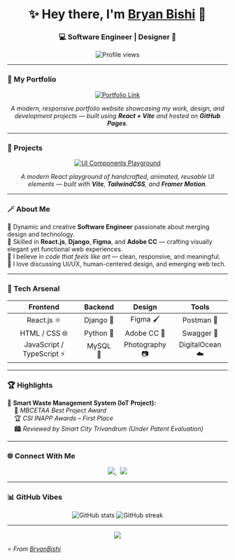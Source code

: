 <!-- 🌟 Bryan Bishi | Aesthetic GitHub Profile README -->

<h1 align="center">✨ Hey there, I'm <a href="https://github.com/BryanBishi">Bryan Bishi</a> 👋</h1>
<h3 align="center">💻 Software Engineer | Designer 🎨</h3>

<p align="center">
  <img src="https://komarev.com/ghpvc/?username=BryanBishi&label=Profile%20Views&color=ff69b4&style=flat-square" alt="Profile views" />
</p>

---

### 🚀 My Portfolio

<p align="center">
  <a href="https://bryanbishi.github.io/ProtfolioWebsite/" target="_blank">
    <img src="https://img.shields.io/badge/-🌐%20Visit%20My%20Portfolio-%23ff69b4?style=for-the-badge" alt="Portfolio Link"/>
  </a>
</p>

<p align="center">
  <i>A modern, responsive portfolio website showcasing my work, design, and development projects — built using <b>React + Vite</b> and hosted on <b>GitHub Pages</b>.</i>
</p>

---

### 🧩 Projects

<p align="center">
  <a href="https://bryanbishi.github.io/UiComponentsPlayground/](https://ui-components-playground-gray.vercel.app" target="_blank">
    <img src="https://img.shields.io/badge/-🎨%20UI%20Components%20Playground-%23ff69b4?style=for-the-badge" alt="UI Components Playground">
  </a>
</p>

<p align="center">
  <i>A modern React playground of handcrafted, animated, reusable UI elements — built with <b>Vite</b>, <b>TailwindCSS</b>, and <b>Framer Motion</b>.</i>
</p>

---

### 🪄 About Me
🌸 Dynamic and creative **Software Engineer** passionate about merging design and technology.  
🧠 Skilled in **React.js**, **Django**, **Figma**, and **Adobe CC** — crafting visually elegant yet functional web experiences.  
🎨 I believe in *code that feels like art* — clean, responsive, and meaningful.  
💬 I love discussing UI/UX, human-centered design, and emerging web tech.

---

### 🧰 Tech Arsenal

<div align="center">

| **Frontend** | **Backend** | **Design** | **Tools** |
|:-------------:|:------------:|:------------:|:-----------:|
| React.js ⚛️ | Django 🐍 | Figma 🖌️ | Postman 💌 |
| HTML / CSS 🌐 | Python 🧠 | Adobe CC 🎨 | Swagger 📘 |
| JavaScript / TypeScript ⚡ | MySQL 💾 | Photography 📷 | DigitalOcean ☁️ |

</div>

---

### 🏆 Highlights

🧠 **Smart Waste Management System (IoT Project):**  
  &nbsp;&nbsp;&nbsp;&nbsp;🥇 *MBCETAA Best Project Award*  
  &nbsp;&nbsp;&nbsp;&nbsp;🏆 *CSI INAPP Awards – First Place*  
  &nbsp;&nbsp;&nbsp;&nbsp;🏙 *Reviewed by Smart City Trivandrum (Under Patent Evaluation)*  

---

### 🌐 Connect With Me

<p align="center">
  <a href="https://www.linkedin.com/in/bryanbishi" target="_blank">
    <img src="https://img.shields.io/badge/LinkedIn-%230A66C2.svg?&style=for-the-badge&logo=linkedin&logoColor=white" />
  </a>
  &nbsp;
  <a href="https://bryanbishi.github.io/ProtfolioWebsite/" target="_blank">
    <img src="https://img.shields.io/badge/My%20Website-%23ff69b4?style=for-the-badge&logo=google-chrome&logoColor=white" />
  </a>
</p>

---

### 📊 GitHub Vibes

<p align="center">
  <img src="https://github-readme-stats.vercel.app/api?username=BryanBishi&show_icons=true&theme=radical" alt="GitHub stats" />
  <img src="https://github-readme-streak-stats.herokuapp.com/?user=BryanBishi&theme=radical" alt="GitHub streak" />
</p>

---

<p align="center">
  <img src="https://capsule-render.vercel.app/api?type=waving&color=ff69b4&height=120&section=footer" />
</p>

⭐️ *From [BryanBishi](https://github.com/BryanBishi)*
